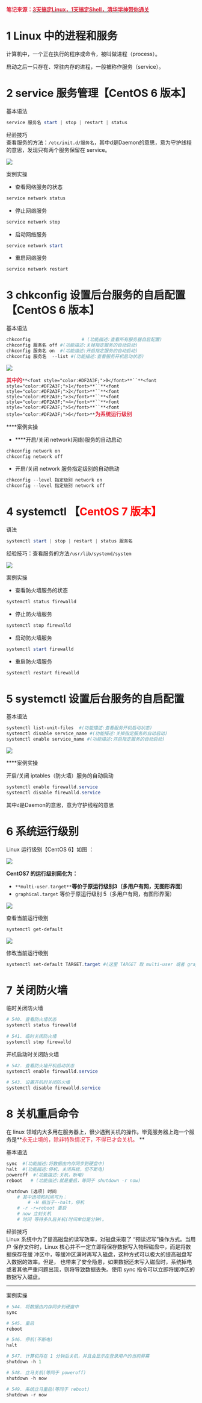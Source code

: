 **<font style="color:#DF2A3F;">笔记来源：</font>**[**<font style="color:#DF2A3F;">3天搞定Linux，1天搞定Shell，清华学神带你通关</font>**](https://www.bilibili.com/video/BV1WY4y1H7d3?p=9&vd_source=e8046ccbdc793e09a75eb61fe8e84a30)

**<font style="color:#DF2A3F;"></font>**

# 1 Linux 中的进程和服务 <font style="color:#DF2A3F;"> 							</font>
计算机中，一个正在执行的程序或命令，被叫做进程（process）。 

启动之后一只存在、常驻内存的进程，一般被称作服务（service）。 <font style="color:#DF2A3F;"> 						</font>

# 2 service 服务管理【CentOS 6 版本】<font style="color:#DF2A3F;">						</font>
基本语法

```powershell
service 服务名 start | stop | restart | status 
```

经验技巧  
查看服务的方法：`/etc/init.d/服务名`，其中d是Daemon的意思，意为守护线程的意思，发现只有两个服务保留在 service。

![](images/20.png)

案例实操 

+ 查看网络服务的状态

```powershell
service network status
```

+ 停止网络服务

```powershell
service network stop
```

+ 启动网络服务

```powershell
service network start 
```

+ 重启网络服务

```powershell
service network restart 
```

# 3 chkconfig 设置后台服务的自启配置【CentOS 6 版本】
基本语法 

```powershell
chkconfig  					# (功能描述:查看所有服务器自启配置) 
chkconfig 服务名 off #(功能描述:关掉指定服务的自动启动) 
chkconfig 服务名 on  #(功能描述:开启指定服务的自动启动) 				
chkconfig 服务名  --list #(功能描述:查看服务开机启动状态) 
```

![](images/21.png)

**<font style="color:#DF2A3F;">其中的</font>**`**<font style="color:#DF2A3F;">0</font>**``**<font style="color:#DF2A3F;">1</font>**``**<font style="color:#DF2A3F;">2</font>**``**<font style="color:#DF2A3F;">3</font>**``**<font style="color:#DF2A3F;">4</font>**``**<font style="color:#DF2A3F;">5</font>**``**<font style="color:#DF2A3F;">6</font>**`**<font style="color:#DF2A3F;">为系统运行级别	</font>**

**<font style="color:#DF2A3F;"></font>**

****案例实操 

+ **<font style="color:#DF2A3F;"></font>**开启/关闭 network(网络)服务的自动启动 

```powershell
chkconfig network on 
chkconfig network off
```

+ 开启/关闭 network 服务指定级别的自动启动 

```powershell
chkconfig --level 指定级别 network on
chkconfig --level 指定级别 network off 
```

# 4 systemctl 【<font style="color:rgb(100.000000%, 0.000000%, 0.000000%);">CentOS 7 版本】</font>
语法

```powershell
systemctl start | stop | restart | status 服务名 
```

经验技巧：查看服务的方法`/usr/lib/systemd/system`

![](images/22.png)

案例实操 

+ 查看防火墙服务的状态

```powershell
systemctl status firewalld
```

+ 停止防火墙服务

```powershell
systemctl stop firewalld 
```

+ 启动防火墙服务

```powershell
systemctl start firewalld 
```

+ 重启防火墙服务

```powershell
systemctl restart firewalld 
```

# 5 systemctl 设置后台服务的自启配置 
基本语法 

```powershell
systemctl list-unit-files  #(功能描述:查看服务开机启动状态) 
systemctl disable service_name #(功能描述:关掉指定服务的自动启动) 			
systemctl enable service_name #(功能描述:开启指定服务的自动启动) 
```

![](images/23.png)**<font style="color:#DF2A3F;">	</font>**

****案例实操 

开启/关闭 iptables（防火墙）服务的自动启动 

```powershell
systemctl enable firewalld.service
systemctl disable firewalld.service 
```

其中`d`是Daemon的意思，意为守护线程的意思

# 6 系统运行级别
Linux 运行级别【CentOS 6】如图 ：

![](images/24.png)

**CentOS7 **的运行级别简化为**：**

+ `**multi-user.target**`**等价于原运行级别3（**多用户有网，无图形界面**）**
+ `graphical.target` 等价于原运行级别 5（多用户有网，有图形界面）

![](images/25.png)



查看当前运行级别

```powershell
systemctl get-default 
```

![](images/26.png)

**<font style="color:#DF2A3F;"> </font>**

修改当前运行级别

```powershell
systemctl set-default TARGET.target #(这里 TARGET 取 multi-user 或者 graphical) 
```

# 7 关闭防火墙 
临时关闭防火墙 

```powershell
# 540. 查看防火墙状态
systemctl status firewalld 
 					
# 541. 临时关闭防火墙
systemctl stop firewalld 
```

**<font style="color:#DF2A3F;"> 					</font>**

开机启动时关闭防火墙 

```powershell
# 542. 查看防火墙开机启动状态
systemctl enable firewalld.service 
 					
# 543. 设置开机时关闭防火墙
systemctl disable firewalld.service 
```

# 8 关机重启命令
在 linux 领域内大多用在服务器上，很少遇到关机的操作。毕竟服务器上跑一个服务是**<font style="color:#DF2A3F;">永无止境的，除非特殊情况下，不得已才会关机。  	</font>**

基本语法

```powershell
sync  #(功能描述:将数据由内存同步到硬盘中)
halt  #(功能描述:停机，关闭系统，但不断电) 
poweroff  #(功能描述:关机，断电)
reboot   # (功能描述:就是重启，等同于 shutdown -r now) 

shutdown [选项] 时间 
  	# 其中选项和时间可为：
		# -H 相当于--halt，停机 
    # -r -r=reboot 重启 
    # now 立刻关机
    # 时间 等待多久后关机(时间单位是分钟)。 
```

经验技巧  
Linux 系统中为了提高磁盘的读写效率，对磁盘采取了 “预读迟写”操作方式。当用户 保存文件时，Linux 核心并不一定立即将保存数据写入物理磁盘中，而是将数据保存在缓 冲区中，等缓冲区满时再写入磁盘，这种方式可以极大的提高磁盘写入数据的效率。但是， 也带来了安全隐患，如果数据还未写入磁盘时，系统掉电或者其他严重问题出现，则将导致数据丢失。使用 sync 指令可以立即将缓冲区的数据写入磁盘。 

****

案例实操 

```powershell
# 544. 将数据由内存同步到硬盘中
sync 

# 545. 重启
reboot 

# 546. 停机(不断电)
halt 

# 547. 计算机将在 1 分钟后关机，并且会显示在登录用户的当前屏幕
shutdown -h 1 

# 548. 立马关机(等同于 poweroff) 
shutdown -h now 

# 549. 系统立马重启(等同于 reboot)
shutdown -r now 
```

**<font style="color:#DF2A3F;"> </font>**

**<font style="color:#DF2A3F;"> 				</font>**

**<font style="color:#DF2A3F;"> 			</font>**

**<font style="color:#DF2A3F;"> 		</font>**

**<font style="color:#DF2A3F;"> 	 </font>**

